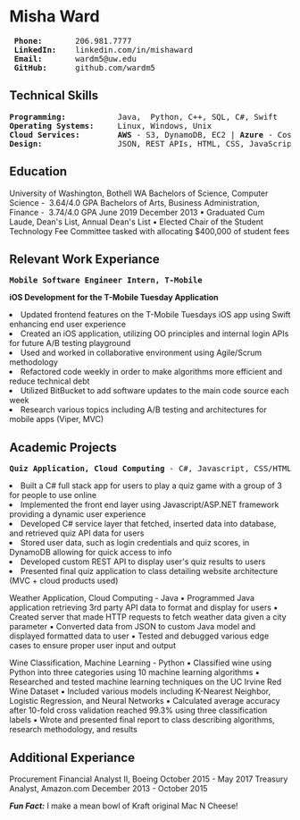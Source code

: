 # Misha Ward
<pre>
<strong> Phone: </strong>      206.981.7777
<strong> LinkedIn: </strong>   linkedin.com/in/mishaward  
<strong> Email: </strong>      wardm5@uw.edu   
<strong> GitHub: </strong>     github.com/wardm5
</pre>

## Technical Skills
<pre>
<strong>Programming: </strong>          Java,  Python, C++, SQL, C#, Swift
<strong>Operating Systems: </strong>    Linux, Windows, Unix
<strong>Cloud Services: </strong>       <Strong>AWS</Strong> - S3, DynamoDB, EC2 | <Strong>Azure</Strong> - Cosmos DB, Blob Storage Web 
<strong>Design: </strong>               JSON, REST APIs, HTML, CSS, JavaScript
</pre>

## Education
University of Washington, Bothell WA
Bachelors of Science, ​Computer Science ​- ​ 3.64/4.0 GPA
Bachelors of Arts​, ​Business Administration, Finance ​- ​ 3.74/4.0 GPA
​June 2019 December 2013
▪ Graduated Cum Laude, Dean's List, Annual Dean's List
▪ Elected Chair of the Student Technology Fee Committee ​tasked with allocating $400,000 of student fees

## Relevant Work Experiance
<pre><Strong>Mobile Software Engineer Intern, T-Mobile                                    October 2018 - June 2019</Strong></pre>
<Strong>iOS Development for the T-Mobile Tuesday Application</Strong>
<li>Updated frontend features on the T-Mobile Tuesdays iOS app using Swift enhancing end user experience   </li>
<li>Created an iOS application, utilizing OO principles and internal login APIs for future A/B testing playground </li>
<li>Used and worked in collaborative environment using Agile/Scrum methodology  </li>
<li>Refactored code weekly in order to make algorithms more efficient and reduce technical debt   </li>
<li>Utilized BitBucket to add software updates to the main code source each week  </li>
<li>Research various topics including A/B testing and architectures for mobile apps (Viper, MVC)  </li>

## Academic Projects
<pre><Strong>Quiz Application, Cloud Computing</Strong> - C#, Javascript, CSS/HTML                      <Strong>Fall 2018</Strong></pre>
<li>Built a C# full stack app for users to play a quiz game with a group of 3 for people to use online  </li>
<li>Implemented the front end layer using Javascript/ASP.NET framework providing a dynamic user experience  </li>
<li>Developed C# service layer that fetched, inserted data into database, and retrieved quiz API data for users  </li>
<li>Stored user data, such as login credentials and quiz scores, in DynamoDB allowing for quick access to info  </li>
<li>Developed custom REST API to display user's quiz results to users  </li>
<li>Presented final quiz application to class detailing website architecture (MVC + cloud products used)  </li>


Weather Application, Cloud Computing​ - Java
▪ Programmed Java application retrieving 3rd party API data to format and display for users ▪ Created server that made HTTP requests to fetch weather data given a city parameter
▪ Converted data from JSON to custom Java model and displayed formatted data to user
▪ Tested and debugged various edge cases to ensure proper user input and output

Wine Classification, ​Machine Learning​ - Python
▪ Classified wine using Python into three categories using 10 machine learning algorithms
▪ Researched and tested machine learning techniques on the UC Irvine Red Wine Dataset
▪ Included various models including K-Nearest Neighbor, Logistic Regression, and Neural Networks
▪ Calculated average accuracy after 10-fold cross validation reached 99.3% using three classification labels ▪ Wrote and presented final report to class describing algorithms, research methodology, and results

## Additional Experiance
Procurement Financial Analyst II, ​Boeing October 2015 - May 2017 
Treasury Analyst, ​Amazon.com December 2013 - October 2015



***Fun Fact:*** I make a mean bowl of Kraft original Mac N Cheese!
